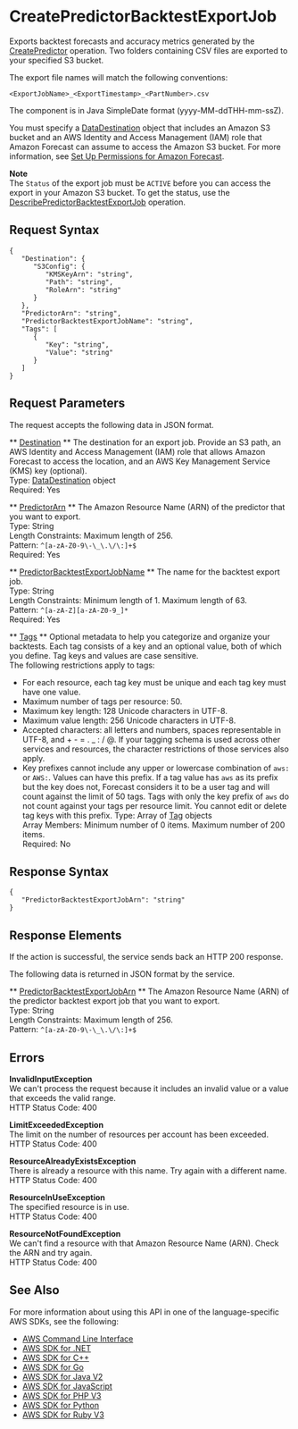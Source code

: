 # CreatePredictorBacktestExportJob<a name="API_CreatePredictorBacktestExportJob"></a>

Exports backtest forecasts and accuracy metrics generated by the [CreatePredictor](API_CreatePredictor.md) operation\. Two folders containing CSV files are exported to your specified S3 bucket\.

 The export file names will match the following conventions:

 `<ExportJobName>_<ExportTimestamp>_<PartNumber>.csv` 

The <ExportTimestamp> component is in Java SimpleDate format \(yyyy\-MM\-ddTHH\-mm\-ssZ\)\.

You must specify a [DataDestination](API_DataDestination.md) object that includes an Amazon S3 bucket and an AWS Identity and Access Management \(IAM\) role that Amazon Forecast can assume to access the Amazon S3 bucket\. For more information, see [Set Up Permissions for Amazon Forecast](aws-forecast-iam-roles.md)\.

**Note**  
The `Status` of the export job must be `ACTIVE` before you can access the export in your Amazon S3 bucket\. To get the status, use the [DescribePredictorBacktestExportJob](API_DescribePredictorBacktestExportJob.md) operation\.

## Request Syntax<a name="API_CreatePredictorBacktestExportJob_RequestSyntax"></a>

```
{
   "Destination": { 
      "S3Config": { 
         "KMSKeyArn": "string",
         "Path": "string",
         "RoleArn": "string"
      }
   },
   "PredictorArn": "string",
   "PredictorBacktestExportJobName": "string",
   "Tags": [ 
      { 
         "Key": "string",
         "Value": "string"
      }
   ]
}
```

## Request Parameters<a name="API_CreatePredictorBacktestExportJob_RequestParameters"></a>

The request accepts the following data in JSON format\.

 ** [Destination](#API_CreatePredictorBacktestExportJob_RequestSyntax) **   <a name="forecast-CreatePredictorBacktestExportJob-request-Destination"></a>
The destination for an export job\. Provide an S3 path, an AWS Identity and Access Management \(IAM\) role that allows Amazon Forecast to access the location, and an AWS Key Management Service \(KMS\) key \(optional\)\.   
Type: [DataDestination](API_DataDestination.md) object  
Required: Yes

 ** [PredictorArn](#API_CreatePredictorBacktestExportJob_RequestSyntax) **   <a name="forecast-CreatePredictorBacktestExportJob-request-PredictorArn"></a>
The Amazon Resource Name \(ARN\) of the predictor that you want to export\.  
Type: String  
Length Constraints: Maximum length of 256\.  
Pattern: `^[a-zA-Z0-9\-\_\.\/\:]+$`   
Required: Yes

 ** [PredictorBacktestExportJobName](#API_CreatePredictorBacktestExportJob_RequestSyntax) **   <a name="forecast-CreatePredictorBacktestExportJob-request-PredictorBacktestExportJobName"></a>
The name for the backtest export job\.  
Type: String  
Length Constraints: Minimum length of 1\. Maximum length of 63\.  
Pattern: `^[a-zA-Z][a-zA-Z0-9_]*`   
Required: Yes

 ** [Tags](#API_CreatePredictorBacktestExportJob_RequestSyntax) **   <a name="forecast-CreatePredictorBacktestExportJob-request-Tags"></a>
Optional metadata to help you categorize and organize your backtests\. Each tag consists of a key and an optional value, both of which you define\. Tag keys and values are case sensitive\.  
The following restrictions apply to tags:  
+ For each resource, each tag key must be unique and each tag key must have one value\.
+ Maximum number of tags per resource: 50\.
+ Maximum key length: 128 Unicode characters in UTF\-8\.
+ Maximum value length: 256 Unicode characters in UTF\-8\.
+ Accepted characters: all letters and numbers, spaces representable in UTF\-8, and \+ \- = \. \_ : / @\. If your tagging schema is used across other services and resources, the character restrictions of those services also apply\. 
+ Key prefixes cannot include any upper or lowercase combination of `aws:` or `AWS:`\. Values can have this prefix\. If a tag value has `aws` as its prefix but the key does not, Forecast considers it to be a user tag and will count against the limit of 50 tags\. Tags with only the key prefix of `aws` do not count against your tags per resource limit\. You cannot edit or delete tag keys with this prefix\.
Type: Array of [Tag](API_Tag.md) objects  
Array Members: Minimum number of 0 items\. Maximum number of 200 items\.  
Required: No

## Response Syntax<a name="API_CreatePredictorBacktestExportJob_ResponseSyntax"></a>

```
{
   "PredictorBacktestExportJobArn": "string"
}
```

## Response Elements<a name="API_CreatePredictorBacktestExportJob_ResponseElements"></a>

If the action is successful, the service sends back an HTTP 200 response\.

The following data is returned in JSON format by the service\.

 ** [PredictorBacktestExportJobArn](#API_CreatePredictorBacktestExportJob_ResponseSyntax) **   <a name="forecast-CreatePredictorBacktestExportJob-response-PredictorBacktestExportJobArn"></a>
The Amazon Resource Name \(ARN\) of the predictor backtest export job that you want to export\.  
Type: String  
Length Constraints: Maximum length of 256\.  
Pattern: `^[a-zA-Z0-9\-\_\.\/\:]+$` 

## Errors<a name="API_CreatePredictorBacktestExportJob_Errors"></a>

 **InvalidInputException**   
We can't process the request because it includes an invalid value or a value that exceeds the valid range\.  
HTTP Status Code: 400

 **LimitExceededException**   
The limit on the number of resources per account has been exceeded\.  
HTTP Status Code: 400

 **ResourceAlreadyExistsException**   
There is already a resource with this name\. Try again with a different name\.  
HTTP Status Code: 400

 **ResourceInUseException**   
The specified resource is in use\.  
HTTP Status Code: 400

 **ResourceNotFoundException**   
We can't find a resource with that Amazon Resource Name \(ARN\)\. Check the ARN and try again\.  
HTTP Status Code: 400

## See Also<a name="API_CreatePredictorBacktestExportJob_SeeAlso"></a>

For more information about using this API in one of the language\-specific AWS SDKs, see the following:
+  [AWS Command Line Interface](https://docs.aws.amazon.com/goto/aws-cli/forecast-2018-06-26/CreatePredictorBacktestExportJob) 
+  [AWS SDK for \.NET](https://docs.aws.amazon.com/goto/DotNetSDKV3/forecast-2018-06-26/CreatePredictorBacktestExportJob) 
+  [AWS SDK for C\+\+](https://docs.aws.amazon.com/goto/SdkForCpp/forecast-2018-06-26/CreatePredictorBacktestExportJob) 
+  [AWS SDK for Go](https://docs.aws.amazon.com/goto/SdkForGoV1/forecast-2018-06-26/CreatePredictorBacktestExportJob) 
+  [AWS SDK for Java V2](https://docs.aws.amazon.com/goto/SdkForJavaV2/forecast-2018-06-26/CreatePredictorBacktestExportJob) 
+  [AWS SDK for JavaScript](https://docs.aws.amazon.com/goto/AWSJavaScriptSDK/forecast-2018-06-26/CreatePredictorBacktestExportJob) 
+  [AWS SDK for PHP V3](https://docs.aws.amazon.com/goto/SdkForPHPV3/forecast-2018-06-26/CreatePredictorBacktestExportJob) 
+  [AWS SDK for Python](https://docs.aws.amazon.com/goto/boto3/forecast-2018-06-26/CreatePredictorBacktestExportJob) 
+  [AWS SDK for Ruby V3](https://docs.aws.amazon.com/goto/SdkForRubyV3/forecast-2018-06-26/CreatePredictorBacktestExportJob) 